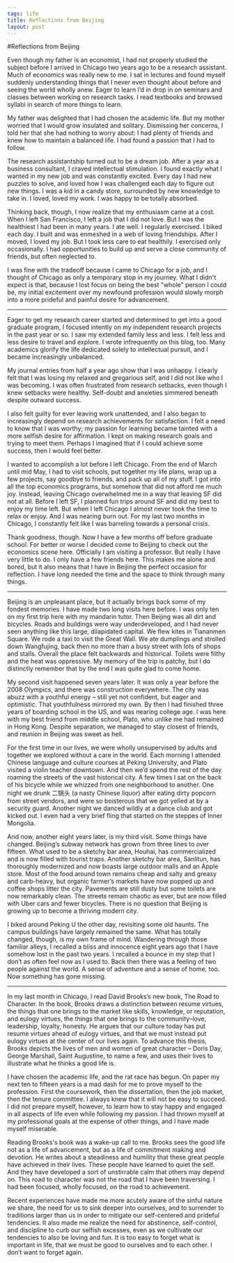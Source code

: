 ```yaml
--- 
tags: life
title: Reflections from Beijing
layout: post
---
```


#Reflections from Beijing

Even though my father is an economist, I had not properly studied the subject before I arrived in Chicago two years ago to be a research assistant. Much of economics was really new to me. I sat in lectures and found myself suddenly understanding things that I never even thought about before and seeing the world wholly anew. Eager to learn I’d in drop in on seminars and classes between working on research tasks. I read textbooks and browsed syllabi in search of more things to learn.

My father was delighted that I had chosen the academic life. But my mother worried that I would grow insulated and solitary. Dismissing her concerns, I told her that she had nothing to worry about: I had plenty of friends and knew how to maintain a balanced life. I had found a passion that I had to follow.

The research assistantship turned out to be a dream job. After a year as a business consultant, I craved intellectual stimulation. I found exactly what I wanted in my new job and was constantly excited. Every day I had new puzzles to solve, and loved how I was challenged each day to figure out new things. I was a kid in a candy store, surrounded by new knowledge to take in. I loved, loved my work. I was happy to be totally absorbed.

Thinking back, though, I now realize that my enthusiasm came at a cost. When I left San Francisco, I left a job that I did not love. But I was the healthiest I had been in many years. I ate well. I regularly exercised. I biked each day. I built and was enmeshed in a web of loving friendships. After I moved, I loved my job. But I took less care to eat healthily. I exercised only occasionally. I had opportunities to build up and serve a close community of friends, but often neglected to.

I was fine with the tradeoff because I came to Chicago for a job, and I thought of Chicago as only a temporary stop in my journey. What I didn't expect is that, because I lost focus on being the best "whole" person I could be, my initial excitement over my newfound profession would slowly morph into a more prideful and painful desire for advancement.

------

Eager to get my research career started and determined to get into a good graduate program, I focused intently on my independent research projects in the past year or so. I saw my extended family less and less. I felt less and less desire to travel and explore. I wrote infrequently on this blog, too. Many academics glorify the life dedicated solely to intellectual pursuit, and I became increasingly unbalanced. 

My journal entries from half a year ago show that I was unhappy. I clearly felt that I was losing my relaxed and gregarious self, and I did not like who I was becoming. I was often frustrated from research setbacks, even though I knew setbacks were healthy. Self-doubt and anxieties simmered beneath despite outward success.

I also felt guilty for ever leaving work unattended, and I also began to increasingly depend on research achievements for satisfaction. I felt a need to know that I was worthy; my passion for learning became tainted with a more selfish desire for affirmation. I kept on making research goals and trying to meet them. Perhaps I imagined that if I could achieve some success, then I would feel better.

I wanted to accomplish a lot before I left Chicago. From the end of March until mid May, I had to visit schools, put together my life plans, wrap up a few projects, say goodbye to friends, and pack up all of my stuff. I got into all the top economics programs, but somehow that did not afford me much joy. Instead, leaving Chicago overwhelmed me in a way that leaving SF did not at all. Before I left SF, I planned fun trips around SF and did my best to enjoy my time left. But when I left Chicago I almost never took the time to relax or enjoy. And I was nearing burn out. For my last two months in Chicago, I constantly felt like I was barreling towards a personal crisis.

Thank goodness, though. Now I have a few months off before graduate school. For better or worse I decided come to Beijing to check out the economics scene here. Officially I am visiting a professor. But really I have very little to do. I only have a few friends here. This makes me alone and bored, but it also means that I have in Beijing the perfect occasion for reflection. I have long needed the time and the space to think through many things.

------

Beijing is an unpleasant place, but it actually brings back some of my fondest memories. I have made two long visits here before. I was only ten on my first trip here with my mandarin tutor. Then Beijing was all dirt and bicycles. Roads and buildings were way underdeveloped, and I had never seen anything like this large, dilapidated capital. We flew kites in Tiananmen Square. We rode a taxi to visit the Great Wall. We ate dumplings and strolled down Wangfujing, back then no more than a busy street with lots of shops and stalls. Overall the place felt backwards and historical. Toilets were filthy and the heat was oppressive. My memory of the trip is patchy, but I do distinctly remember that by the end I was quite glad to come home.

My second visit happened seven years later. It was only a year before the 2008 Olympics, and there was construction everywhere. The city was abuzz with a youthful energy – still yet not confident, but eager and optimistic. That youthfulness mirrored my own. By then I had finished three years of boarding school in the US, and was nearing college age. I was here with my best friend from middle school, Plato, who unlike me had remained in Hong Kong. Despite separation, we managed to stay closest of friends, and reunion in Beijing was sweet as hell.

For the first time in our lives, we were wholly unsupervised by adults and together we explored without a care in the world. Each morning I attended Chinese language and culture courses at Peking University, and Plato visited a violin teacher downtown. And then we’d spend the rest of the day roaming the streets of the vast historical city. A few times I sat on the back of his bicycle while we whizzed from one neighborhood to another. One night we drunk 二锅头 (a nasty Chinese liquor) after eating dirty popcorn from street vendors, and were so boisterous that we got yelled at by a security guard. Another night we danced wildly at a dance club and got kicked out. I even had a very brief fling that started on the steppes of Inner Mongolia.

And now, another eight years later, is my third visit. Some things have changed. Beijing’s subway network has grown from three lines to over fifteen. What used to be a sketchy bar area, Houhai, has commercialized and is now filled with tourist traps. Another sketchy bar area, Sanlitun, has thoroughly modernized and now boasts large outdoor malls and an Apple store. Most of the food around town remains cheap and salty and greasy and carb-heavy, but organic farmer’s markets have now popped up and coffee shops litter the city. Pavements are still dusty but some toilets are now remarkably clean. The streets remain chaotic as ever, but are now filled with Uber cars and fewer bicycles. There is no question that Beijing is growing up to become a thriving modern city.

I biked around Peking U the other day, revisiting some old haunts. The campus buildings have largely remained the same. What has totally changed, though, is my own frame of mind. Wandering through those familiar alleys, I recalled a bliss and innocence eight years ago that I have somehow lost in the past two years. I recalled a bounce in my step that I don’t as often feel now as I used to. Back then there was a feeling of two people against the world. A sense of adventure and a sense of home, too. Now something has gone missing. 

------

In my last month in Chicago, I read David Brooks’s new book, The Road to Character. In the book, Brooks draws a distinction between resume virtues, the things that one brings to the market like skills, knowledge, or reputation, and eulogy virtues, the things that one brings to the community–love, leadership, loyalty, honesty. He argues that our culture today has put resume virtues ahead of eulogy virtues, and that we must instead put eulogy virtues at the center of our lives again. To advance this thesis, Brooks depicts the lives of men and women of great character – Doris Day, George Marshall, Saint Augustine, to name a few, and uses their lives to illustrate what he thinks a good life is.

I have chosen the academic life, and the rat race has begun. On paper my next ten to fifteen years is a mad dash for me to prove myself to the profession. First the coursework, then the dissertation, then the job market, then the tenure committee. I always knew that it will not be easy to succeed. I did not prepare myself, however, to learn how to stay happy and engaged in all aspects of life even while following my passion. I had thrown myself at my professional goals at the expense of other things, and I have made myself miserable.

Reading Brooks's book was a wake-up call to me. Brooks sees the good life not as a life of advancement, but as a life of commitment making and devotion. He writes about a steadiness and humility that these great people have achieved in their lives. These people have learned to quiet the self. And they have developed a sort of unstirrable calm that others may depend on. This road to character was not the road that I have been traversing. I had been focused, wholly focused, on the road to achievement.

Recent experiences have made me more acutely aware of the sinful nature we share, the need for us to sink deeper into ourselves, and to surrender to traditions larger than us in order to mitigate our self-centered and prideful tendencies. It also made me realize the need for abstinence, self-control, and discipline to curb our selfish excesses, even as we cultivate our tendencies to also be loving and fun. It is too easy to forget what is important in life, that we must be good to ourselves and to each other. I don’t want to forget again. 
